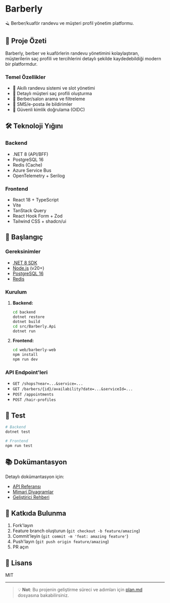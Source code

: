 # Barberly

🪒 Berber/kuaför randevu ve müşteri profil yönetim platformu.

## 🎯 Proje Özeti

Barberly, berber ve kuaförlerin randevu yönetimini kolaylaştıran, müşterilerin saç profili ve tercihlerini detaylı şekilde kaydedebildiği modern bir platformdur.

### Temel Özellikler

- 📅 Akıllı randevu sistemi ve slot yönetimi
- 👤 Detaylı müşteri saç profili oluşturma
- 🏪 Berber/salon arama ve filtreleme
- 📱 SMS/e-posta ile bildirimler
- 🔐 Güvenli kimlik doğrulama (OIDC)

## 🛠️ Teknoloji Yığını

### Backend
- .NET 8 (API/BFF)
- PostgreSQL 16
- Redis (Cache)
- Azure Service Bus
- OpenTelemetry + Serilog

### Frontend
- React 18 + TypeScript
- Vite
- TanStack Query
- React Hook Form + Zod
- Tailwind CSS + shadcn/ui

## 🚀 Başlangıç

### Gereksinimler

- [.NET 8 SDK](https://dotnet.microsoft.com/download)
- [Node.js](https://nodejs.org/) (v20+)
- [PostgreSQL 16](https://www.postgresql.org/)
- [Redis](https://redis.io/)

### Kurulum

1. **Backend:**
   ```bash
   cd backend
   dotnet restore
   dotnet build
   cd src/Barberly.Api
   dotnet run
   ```

2. **Frontend:**
   ```bash
   cd web/barberly-web
   npm install
   npm run dev
   ```

### API Endpoint'leri

- `GET /shops?near=...&service=...`
- `GET /barbers/{id}/availability?date=...&serviceId=...`
- `POST /appointments`
- `POST /hair-profiles`

## 🧪 Test

```bash
# Backend
dotnet test

# Frontend
npm run test
```

## 📚 Dokümantasyon

Detaylı dokümantasyon için:
- [API Referansı](docs/api/openapi.yaml)
- [Mimari Diyagramlar](docs/architecture/)
- [Geliştirici Rehberi](.github/copilot-instructions.md)

## 🤝 Katkıda Bulunma

1. Fork'layın
2. Feature branch oluşturun (`git checkout -b feature/amazing`)
3. Commit'leyin (`git commit -m 'feat: amazing feature'`)
4. Push'layın (`git push origin feature/amazing`)
5. PR açın

## 📝 Lisans

MIT

---

> 💡 **Not**: Bu projenin geliştirme süreci ve adımları için [plan.md](docs/plan.md) dosyasına bakabilirsiniz.

